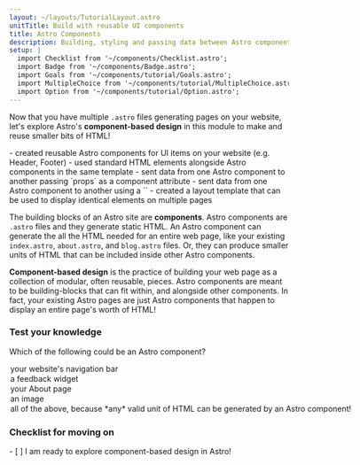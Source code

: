 ```yaml
---
layout: ~/layouts/TutorialLayout.astro
unitTitle: Build with reusable UI components
title: Astro Components
description: Building, styling and passing data between Astro components. 
setup: |
  import Checklist from '~/components/Checklist.astro';
  import Badge from '~/components/Badge.astro';
  import Goals from '~/components/tutorial/Goals.astro';
  import MultipleChoice from '~/components/tutorial/MultipleChoice.astro';
  import Option from '~/components/tutorial/Option.astro';
---
```

Now that you have multiple `.astro` files generating pages on your website, let's explore Astro's **component-based design** in this module to make and reuse smaller bits of HTML!

<Goals>
  - created reusable Astro components for UI items on your website (e.g. Header, Footer)
  - used standard HTML elements alongside Astro components in the same template
  - sent data from one Astro component to another passing `props` as a component attribute
  - sent data from one Astro component to another using a `<slot />`
  - created a layout template that can be used to display identical elements on multiple pages
</Goals>

The building blocks of an Astro site are **components**. Astro components are `.astro` files and they generate static HTML. An Astro component can generate the all the HTML needed for an entire web page, like your existing `index.astro`, `about.astro`, and `blog.astro` files. Or, they can produce smaller units of HTML that can be included inside other Astro components.

**Component-based design** is the practice of building your web page as a collection of modular, often reusable, pieces. Astro components are meant to be building-blocks that can fit within, and alongside other components. In fact, your existing Astro pages are just Astro components that happen to display an entire page's worth of HTML!

### Test your knowledge

Which of the following could be an Astro component?

<MultipleChoice>
  <Option>your website's navigation bar</Option>
  <Option>a feedback widget</Option>
  <Option>your About page</Option>
  <Option>an image</Option>
  <Option isCorrect>all of the above, because *any* valid unit of HTML can be generated by an Astro component!</Option>
</MultipleChoice>


### Checklist for moving on

<Checklist key="components">
- [ ] I am ready to explore component-based design in Astro!
</Checklist>
